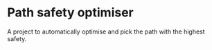 # Path safety optimiser
A project to automatically optimise and pick the path with the highest safety.  
